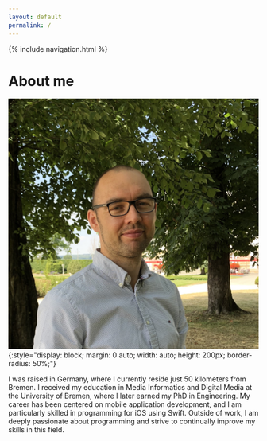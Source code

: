 ```yaml
---
layout: default
permalink: /
---
```


{% include navigation.html %}

# About me

![Me](/images/portrait.jpeg){:style="display: block; margin: 0 auto; width: auto; height: 200px; border-radius: 50%;"}

I was raised in Germany, where I currently reside just 50 kilometers from Bremen. I received my education in Media Informatics and Digital Media at the University of Bremen, where I later earned my PhD in Engineering. My career has been centered on mobile application development, and I am particularly skilled in programming for iOS using Swift. Outside of work, I am deeply passionate about programming and strive to continually improve my skills in this field.

